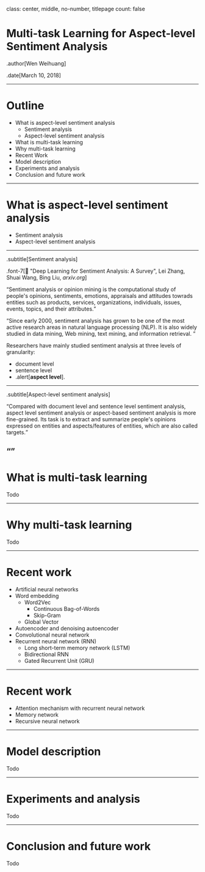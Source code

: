class: center, middle, no-number, titlepage
count: false



# Multi-task Learning for Aspect-level Sentiment Analysis

.author[Wen Weihuang]

.date[March 10, 2018]

---

# Outline

- What is aspect-level sentiment analysis
    - Sentiment analysis
    - Aspect-level sentiment analysis
- What is multi-task learning
- Why multi-task learning
- Recent Work
- Model description
- Experiments and analysis
- Conclusion and future work

---

# What is aspect-level sentiment analysis

- Sentiment analysis
- Aspect-level sentiment analysis

---

.subtitle[Sentiment analysis]

.font-7[📄 "Deep Learning for Sentiment Analysis: A Survey", Lei Zhang, Shuai Wang, Bing Liu, *arxiv.org*]

<q>Sentiment analysis or opinion mining is the computational study of people's opinions, sentiments, emotions, appraisals and attitudes towrads entities such as products, services, organizations, individuals, issues, events, topics, and their attributes.</q>

<q>Since early 2000, sentiment analysis has grown to be one of the most active research areas in natural language processing (NLP). It is also widely studied in data mining, Web mining, text mining, and information retrieval. </q>

Researchers have mainly studied sentiment analysis at three levels of granularity:

- document level
- sentence level
- .alert[**aspect level**].

---

.subtitle[Aspect-level sentiment analysis]

<q>Compared with document level and sentence level sentiment analysis, aspect level sentiment analysis or aspect-based sentiment analysis is more fine-grained. Its task is to extract and summarize people's opinions expressed on entities and aspects/features of entities, which are also called targets.</q>

<q></q>
---

# What is multi-task learning

Todo

---

# Why multi-task learning

Todo

---

# Recent work

- Artificial neural networks
- Word embedding
    - Word2Vec
        - Continuous Bag-of-Words
        - Skip-Gram
    - Global Vector
- Autoencoder and denoising autoencoder
- Convolutional neural network
- Recurrent neural network (RNN)
    - Long short-term memory network (LSTM)
    - Bidirectional RNN
    - Gated Recurrent Unit (GRU)

---

# Recent work
- Attention mechanism with recurrent neural network
- Memory network
- Recursive neural network


---

# Model description

Todo

---

# Experiments and analysis

Todo

---

# Conclusion and future work

Todo
